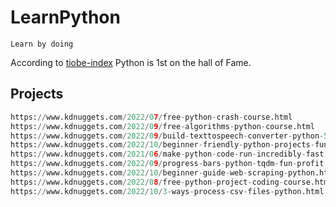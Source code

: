 # LearnPython

`Learn by doing`

According to [tiobe-index](https://www.tiobe.com/tiobe-index/) Python is 1st on the hall of Fame.

## Projects

```python
https://www.kdnuggets.com/2022/07/free-python-crash-course.html
https://www.kdnuggets.com/2022/09/free-algorithms-python-course.html
https://www.kdnuggets.com/2022/09/build-texttospeech-converter-python-5-minutes.html
https://www.kdnuggets.com/2022/10/beginner-friendly-python-projects-fun.html
https://www.kdnuggets.com/2021/06/make-python-code-run-incredibly-fast.html
https://www.kdnuggets.com/2022/09/progress-bars-python-tqdm-fun-profit.html
https://www.kdnuggets.com/2022/10/beginner-guide-web-scraping-python.html
https://www.kdnuggets.com/2022/08/free-python-project-coding-course.html
https://www.kdnuggets.com/2022/10/3-ways-process-csv-files-python.html
```
 
